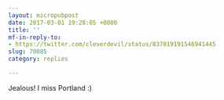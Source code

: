 ```yaml
---
layout: micropubpost
date: 2017-03-01 19:28:05 +0000
title: ''
mf-in-reply-to:
- https://twitter.com/cleverdevil/status/837019191546941445
slug: 70085
category: replies

---
```

Jealous! I miss Portland :)

